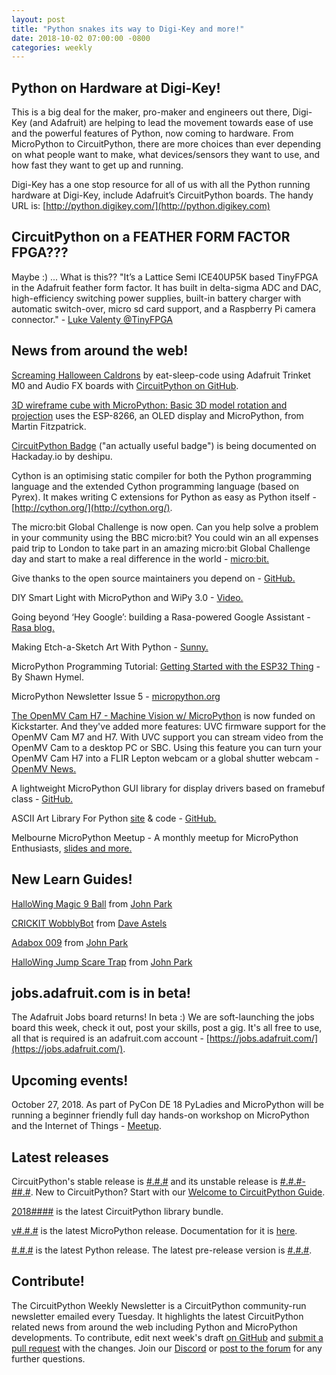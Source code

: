 ```yaml
---
layout: post
title: "Python snakes its way to Digi-Key and more!"
date: 2018-10-02 07:00:00 -0800
categories: weekly
---
```


## Python on Hardware at Digi-Key! 

This is a big deal for the maker, pro-maker and engineers out there, Digi-Key (and Adafruit) are helping to lead the movement towards ease of use and the powerful features of Python, now coming to hardware. From MicroPython to CircuitPython, there are more choices than ever depending on what people want to make, what devices/sensors they want to use, and how fast they want to get up and running.

Digi-Key has a one stop resource for all of us with all the Python running hardware at Digi-Key, include Adafruit’s CircuitPython boards. The handy URL is: [http://python.digikey.com/](http://python.digikey.com)

## CircuitPython on a FEATHER FORM FACTOR FPGA???

Maybe :) ... What is this?? "It’s a Lattice Semi ICE40UP5K based TinyFPGA in the Adafruit feather form factor.  It has built in delta-sigma ADC and DAC, high-efficiency switching power supplies, built-in  battery charger with automatic switch-over, micro sd card support, and a Raspberry Pi camera connector." - [Luke Valenty @TinyFPGA](https://twitter.com/TinyFPGA/status/1046217580829007872)

## News from around the web!

[Screaming Halloween Caldrons](https://www.youtube.com/watch?v=Y6LtwUQfxBw) by eat-sleep-code using Adafruit Trinket M0 and Audio FX boards with [CircuitPython on GitHub](https://github.com/eat-sleep-code/circuitpython-halloween-cauldrons).

[3D wireframe cube with MicroPython: Basic 3D model rotation and projection](https://www.pymadethis.com/article/3d-rotating-cube-micropython-oled/) uses the ESP-8266, an OLED display and MicroPython, from Martin Fitzpatrick.

[CircuitPython Badge](https://hackaday.io/project/100853-circuitpython-badge) ("an actually useful badge") is being documented on Hackaday.io by deshipu.

Cython is an optimising static compiler for both the Python programming language and the extended Cython programming language (based on Pyrex). It makes writing C extensions for Python as easy as Python itself - [http://cython.org/](http://cython.org/).

The micro:bit Global Challenge is now open. Can you help solve a problem in your community using the BBC micro:bit? You could win an all expenses paid trip to London to take part in an amazing micro:bit Global Challenge day and start to make a real difference in the world - [micro:bit.](https://microbit.org/global-challenge/)

Give thanks to the open source maintainers you depend on - [GitHub.](https://github.com/feross/thanks)

DIY Smart Light with MicroPython and WiPy 3.0 - [Video.](https://www.youtube.com/watch?v=idiCndlPa-k)

Going beyond ‘Hey Google’: building a Rasa-powered Google Assistant - [Rasa blog.](https://medium.com/rasa-blog/going-beyond-hey-google-building-a-rasa-powered-google-assistant-5ff916409a25)

Making Etch-a-Sketch Art With Python - [Sunny.](http://sunnybala.com/2018/09/10/python-etch-a-sketch.html)

MicroPython Programming Tutorial: [Getting Started with the ESP32 Thing](https://learn.sparkfun.com/tutorials/micropython-programming-tutorial-getting-started-with-the-esp32-thing) - By Shawn Hymel.

MicroPython Newsletter Issue 5 - [micropython.org](https://forum.micropython.org/viewtopic.php?f=19&t=5275&sid=648438ab83c9e70a3c993e5814768079)

[The OpenMV Cam H7 - Machine Vision w/ MicroPython](https://www.kickstarter.com/projects/1798207217/openmv-cam-h7-machine-vision-w-micropython) is now funded on Kickstarter. And they've added more features: UVC firmware support for the OpenMV Cam M7 and H7. With UVC support you can stream video from the OpenMV Cam to a desktop PC or SBC. Using this feature you can turn your OpenMV Cam H7 into a FLIR Lepton webcam or a global shutter webcam - [OpenMV News.](https://mailchi.mp/ef1ab9fba9a5/7f6kh54q7k-607101?e=94a2c4f377)

A lightweight MicroPython GUI library for display drivers based on framebuf class - [GitHub.](https://github.com/peterhinch/micropython-nano-gui)

ASCII Art Library For Python [site](http://art.shaghighi.ir) & code - [GitHub.](https://github.com/sepandhaghighi/art)

Melbourne MicroPython Meetup - A monthly meetup for MicroPython Enthusiasts, [slides and more.](https://melbournemicropythonmeetup.github.io/)

## New Learn Guides!

[HalloWing Magic 9 Ball](https://learn.adafruit.com/hallowing-magic-9-ball) from [John Park](https://learn.adafruit.com/users/johnpark)

[CRICKIT WobblyBot](https://learn.adafruit.com/crickit-wobblybot) from [Dave Astels](https://learn.adafruit.com/users/dastels)

[Adabox 009](https://learn.adafruit.com/adabox009) from [John Park](https://learn.adafruit.com/users/johnpark)

[HalloWing Jump Scare Trap](https://learn.adafruit.com/motion-activated-attack-cockroach) from [John Park](https://learn.adafruit.com/users/johnpark)

## jobs.adafruit.com is in beta!

The Adafruit Jobs board returns! In beta :) We are soft-launching the jobs board this week, check it out, post your skills, post a gig. It's all free to use, all that is required is an adafruit.com account - [https://jobs.adafruit.com/](https://jobs.adafruit.com/).

## Upcoming events!

October 27, 2018. As part of PyCon DE 18 PyLadies and MicroPython will be running a beginner friendly full day hands-on workshop on MicroPython and the Internet of Things - [Meetup](https://www.meetup.com/de-DE/PyData-Suedwest/events/253574767/).

## Latest releases

CircuitPython's stable release is [#.#.#](https://github.com/adafruit/circuitpython/releases/latest) and its unstable release is [#.#.#-##.#](https://github.com/adafruit/circuitpython/releases). New to CircuitPython? Start with our [Welcome to CircuitPython Guide](https://learn.adafruit.com/welcome-to-circuitpython).

[2018####](https://github.com/adafruit/Adafruit_CircuitPython_Bundle/releases/latest) is the latest CircuitPython library bundle.

[v#.#.#](https://micropython.org/download) is the latest MicroPython release. Documentation for it is [here](http://docs.micropython.org/en/latest/pyboard/).

[#.#.#](https://www.python.org/downloads/) is the latest Python release. The latest pre-release version is [#.#.#](https://www.python.org/download/pre-releases/).

## Contribute!

The CircuitPython Weekly Newsletter is a CircuitPython community-run newsletter emailed every Tuesday. It highlights the latest CircuitPython related news from around the web including Python and MicroPython developments. To contribute, edit next week's draft [on GitHub](https://github.com/adafruit/circuitpython-weekly-newsletter/tree/gh-pages/_drafts) and [submit a pull request](https://help.github.com/articles/editing-files-in-your-repository/) with the changes. Join our [Discord](https://adafru.it/discord) or [post to the forum](https://forums.adafruit.com/viewforum.php?f=60) for any further questions.
